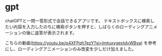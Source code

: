 # gpt

chatGPTと一問一答形式で会話できるアプリです。
テキストボックスに検索したい内容を入力したのちに検索ボタンを押すと、しばらくのローディングアニメーションの後に返答が表示されます。

こちらの動画(https://youtu.be/p4XFPqh7ezY?si=ImtuxygextdvWBya)
を参考にし、ローディングアニメーションのみ改変を少しだけ加えました。
